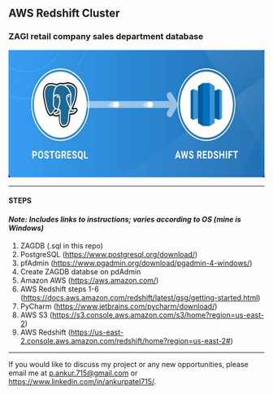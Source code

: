 ## AWS Redshift Cluster 
### ZAGI retail company sales department database
<p align="left">
  <img width="600" height="250" src="https://github.com/ankur715/AWS_redshift/blob/master/postgresql-to-redshift.jpg"> 
</p>

---

#### **STEPS**
#### *Note: Includes links to instructions; varies according to OS (mine is Windows)*
1. ZAGDB (.sql in this repo)
2. PostgreSQL (https://www.postgresql.org/download/)
3. pfAdmin (https://www.pgadmin.org/download/pgadmin-4-windows/)
4. Create ZAGDB databse on pdAdmin
5. Amazon AWS (https://aws.amazon.com/)
6. AWS Redshift steps 1-6 (https://docs.aws.amazon.com/redshift/latest/gsg/getting-started.html)
7. PyCharm (https://www.jetbrains.com/pycharm/download/)
8. AWS S3 (https://s3.console.aws.amazon.com/s3/home?region=us-east-2)
9. AWS Redshift (https://us-east-2.console.aws.amazon.com/redshift/home?region=us-east-2#)

---

If you would like to discuss my project or any new opportunities, please email me at [p.ankur.715@gmail.com](mailto:p.ankur.715@gmail.com) or https://www.linkedin.com/in/ankurpatel715/.
